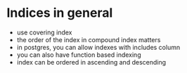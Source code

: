 
# Indices in general

- use covering index
- the order of the index in compound index matters
- in postgres, you can allow indexes with includes column
- you can also have function based indexing
- index can be ordered in ascending and descending
